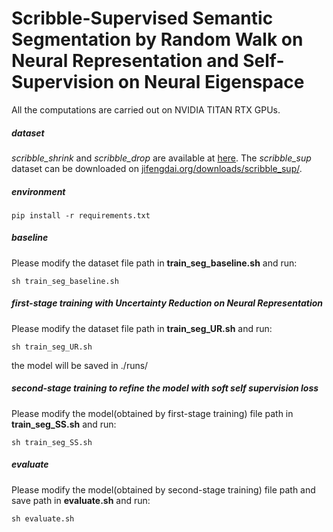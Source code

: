 # Scribble-Supervised Semantic Segmentation by Random Walk on Neural Representation and Self-Supervision on Neural Eigenspace

All the computations are carried out on NVIDIA TITAN RTX GPUs.

##### dataset

*scribble_shrink* and *scribble_drop* are available at [here](https://drive.google.com/drive/folders/1q2PvbQVOdIY9S-qjh85ohM66svzp9wnp).  The *scribble_sup* dataset can be downloaded on [jifengdai.org/downloads/scribble_sup/](https://jifengdai.org/downloads/scribble_sup/).

##### environment

```
pip install -r requirements.txt
```

##### baseline

Please modify the dataset file path in **train_seg_baseline.sh** and run:

```
sh train_seg_baseline.sh
```

##### first-stage training with Uncertainty Reduction on Neural Representation

Please modify the dataset file path in **train_seg_UR.sh** and run:

```
sh train_seg_UR.sh
```

the model will be saved in ./runs/ 

##### second-stage training to refine the model with soft self supervision loss

Please modify the model(obtained by first-stage training) file path in **train_seg_SS.sh** and run: 

```
sh train_seg_SS.sh
```

##### evaluate

Please modify the model(obtained by second-stage training) file path and save path in **evaluate.sh** and run: 

```
sh evaluate.sh
```

